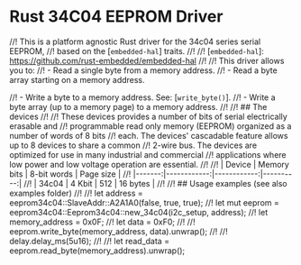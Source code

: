 # Rust 34C04 EEPROM Driver

//! This is a platform agnostic Rust driver for the 34c04 series serial EEPROM,
//! based on the [`embedded-hal`] traits.
//!
//! [`embedded-hal`]: https://github.com/rust-embedded/embedded-hal
//!
//! This driver allows you to:
//! - Read a single byte from a memory address.
//! - Read a byte array starting on a memory address.

//! - Write a byte to a memory address. See: [`write_byte()`].
//! - Write a byte array (up to a memory page) to a memory address.
//!
//! ## The devices
//!
//! These devices provides a number of bits of serial electrically erasable and
//! programmable read only memory (EEPROM) organized as a number of words of 8 bits
//! each. The devices' cascadable feature allows up to 8 devices to share a common
//! 2-wire bus. The devices are optimized for use in many industrial and commercial
//! applications where low power and low voltage operation are essential.
//!
//! | Device | Memory bits | 8-bit words | Page size |
//! |-------:|------------:|------------:|----------:|
//! |  34c04 |      4 Kbit |         512 |  16 bytes |
//!
//! ## Usage examples (see also examples folder)
//! 
//! let address = eeprom34c04::SlaveAddr::A2A1A0(false, true, true);
//! let mut eeprom = eeprom34c04::Eeprom34c04::new_34c04(i2c_setup, address);
//! let memory_address = 0x0F;
//! let data = 0xF0;
//!
//! eeprom.write_byte(memory_address, data).unwrap();
//!
//! delay.delay_ms(5u16);
//! 
//! let read_data = eeprom.read_byte(memory_address).unwrap();

